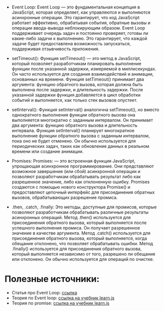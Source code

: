 - Event Loop:
Event Loop — это фундаментальная концепция в JavaScript, которая определяет, как управляются и выполняются асинхронные операции. Это гарантирует, что код JavaScript работает эффективно, обрабатывая события, обратные вызовы и операции ввода-вывода неблокирующим образом. Event Loop поддерживает очередь задач и постоянно проверяет, готовы ли какие-либо задачи к выполнению. Это гарантирует, что каждой задаче будет предоставлена ​​возможность запускаться, поддерживая отзывчивость приложения.

- setTimeout():
Функция setTimeout() — это метод в JavaScript, который позволяет разработчикам планировать выполнение функции после указанной задержки, измеряемой в миллисекундах. Он часто используется для создания взаимодействий и анимации, основанных на времени. Функция setTimeout() принимает два аргумента: функцию обратного вызова, которая должна быть выполнена после задержки, и длительность задержки. После указанной задержки функция добавляется в цикл обработки событий и выполняется, как только стек вызовов опустеет.

- setInterval():
Функция setInterval() аналогична setTimeout(), но вместо однократного выполнения функции обратного вызова она выполняется многократно с заданным интервалом. Он принимает два аргумента: функцию обратного вызова и длительность интервала. Функция setInterval() планирует многократное выполнение функции обратного вызова с заданным интервалом, пока оно не будет отменено. Он обычно используется для периодических задач, таких как обновление данных в реальном времени или создание анимации.

- Promises:
Promises: — это встроенная функция JavaScript, упрощающая асинхронное программирование. Они представляют возможное завершение (или сбой) асинхронной операции и позволяют разработчикам обрабатывать результат либо как разрешенное значение, либо как отклоненную ошибку. Promises создаются с помощью нового конструктора Promise() и предоставляют цепочный интерфейс для присоединения обратных вызовов, обрабатывающих разрешение промиса.

- .then, .catch, .finally:
Это методы, доступные для промисов, которые позволяют разработчикам обрабатывать различные результаты асинхронных операций. Метод .then() используется для присоединения обратного вызова, который выполняется после успешного выполнения промиса. Он получает разрешенное значение в качестве аргумента. Метод .catch() используется для присоединения обратного вызова, который выполняется, когда обещание отклонено, что позволяет обрабатывать ошибки. Метод .finally() используется для присоединения обратного вызова, который выполняется независимо от того, разрешено ли обещание или отклонено. Он обычно используется для операций по очистке.


# Полезные источники: 
- Статья про Event Loop: [ссылка](https://dev.to/lydiahallie/javascript-visualized-event-loop-3dif)
- Теория по Event loop: [ссылка на учебник learn.js](https://learn.javascript.ru/event-loop)
- Теория по promise: [ссылка на учебник learn.js](https://learn.javascript.ru/promise-basics)
